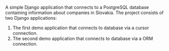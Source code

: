 A simple Django application that connects to a PostgreSQL database containing information about companies in Slovakia. The project consists of two Django applications: 
1. The first demo application that connects to database via a cursor connection.
2. The second demo application that connects to database via a ORM connection.
